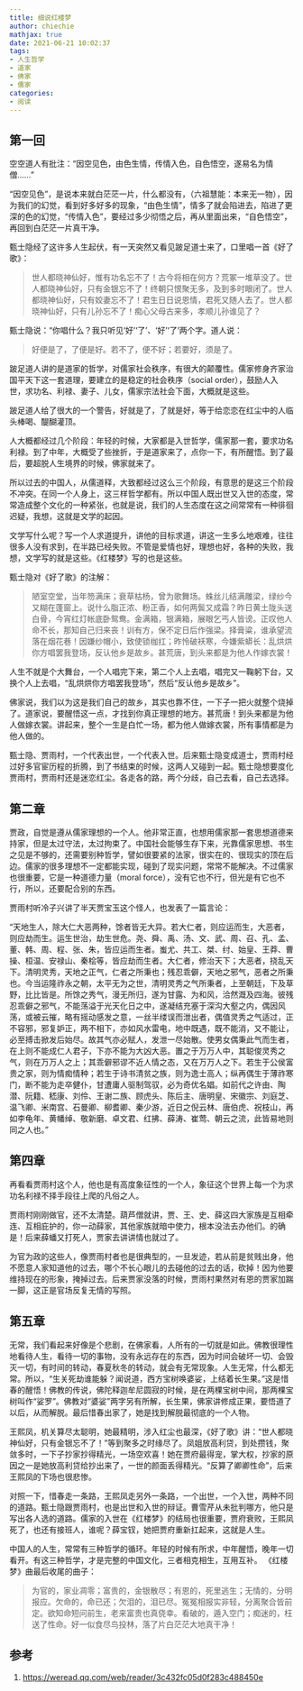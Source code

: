 ```yaml
---
title: 细说红楼梦
author: chiechie
mathjax: true
date: 2021-06-21 10:02:37
tags: 
- 人生哲学
- 道家
- 佛家
- 儒家
categories:
- 阅读
---
```


## 第一回

空空道人有批注：“因空见色，由色生情，传情入色，自色悟空，遂易名为情僧……”

“因空见色”，是说本来就白茫茫一片，什么都没有，（六祖慧能：本来无一物），因为我们的幻觉，看到好多好多的现象，“由色生情”，情多了就会陷进去，陷进了更深的色的幻觉，“传情入色”，要经过多少彻悟之后，再从里面出来，“自色悟空”，再回到白茫茫一片真干净。

甄士隐经了这许多人生起伏，有一天突然又看见跛足道士来了，口里唱一首《好了歌》：

> 世人都晓神仙好，惟有功名忘不了！古今将相在何方？荒冢一堆草没了。世人都晓神仙好，只有金银忘不了！终朝只恨聚无多，及到多时眼闭了。世人都晓神仙好，只有姣妻忘不了！君生日日说恩情，君死又随人去了。世人都晓神仙好，只有儿孙忘不了！痴心父母古来多，孝顺儿孙谁见了？



甄士隐说：“你唱什么？我只听见‘好’‘了’、‘好’‘了’两个字。道人说：

> 好便是了，了便是好。若不了，便不好；若要好，须是了。

跛足道人讲的是道家的哲学，对儒家社会秩序，有很大的颠覆性。儒家修身齐家治国平天下这一套道理，要建立的是稳定的社会秩序（social order），鼓励人入世，求功名、利禄、妻子、儿女，儒家宗法社会下面，大概就是这些。

跛足道人给了很大的一个警告，好就是了，了就是好，等于给恋恋在红尘中的人临头棒喝、醍醐灌顶。

人大概都经过几个阶段：年轻的时候，大家都是入世哲学，儒家那一套，要求功名利禄。到了中年，大概受了些挫折，于是道家来了，点你一下，有所醒悟。到了最后，要超脱人生境界的时候，佛家就来了。

所以过去的中国人，从儒道释，大致都经过这么三个阶段，有意思的是这三个阶段不冲突。在同一个人身上，这三样哲学都有。所以中国人既出世又入世的态度，常常造成整个文化的一种紧张，也就是说，我们的人生态度在这之间常常有一种徘徊迟疑，我想，这就是文学的起因。

文学写什么呢？写一个人求道提升，讲他的目标求道，讲这一生多么地艰难，往往很多人没有求到，在半路已经失败。不管是爱情也好，理想也好，各种的失败，我想，文学写的就是这些。《红楼梦》写的也是这些。

甄士隐对《好了歌》的注解：

> 陋室空堂，当年笏满床；衰草枯杨，曾为歌舞场。蛛丝儿结满雕梁，绿纱今又糊在蓬窗上。说什么脂正浓、粉正香，如何两鬓又成霜？昨日黄土陇头送白骨，今宵红灯帐底卧鸳鸯。金满箱，银满箱，展眼乞丐人皆谤。正叹他人命不长，那知自己归来丧！训有方，保不定日后作强梁。择膏粱，谁承望流落在烟花巷！因嫌纱帽小，致使锁枷扛；昨怜破袄寒，今嫌紫蟒长：乱烘烘你方唱罢我登场，反认他乡是故乡。甚荒唐，到头来都是为他人作嫁衣裳！

人生不就是个大舞台，一个人唱完下来，第二个人上去唱，唱完又一鞠躬下台，又换个人上去唱，“乱烘烘你方唱罢我登场”，然后“反认他乡是故乡”。

佛家说，我们以为这是我们自己的故乡，其实也靠不住，一下子一把火就整个烧掉了。道家说，要醒悟这一点，才找到你真正理想的地方。甚荒唐！到头来都是为他人做嫁衣裳。讲起来，整个一生是白忙一场，都为他人做嫁衣裳，所有事情都是为他人做的。

甄士隐、贾雨村，一个代表出世，一个代表入世。后来甄士隐变成道士，贾雨村经过好多官宦历程的折腾，到了书结束的时候，这两人又碰到一起。甄士隐想要度化贾雨村，贾雨村还是迷恋红尘。各走各的路，两个分歧，自己去看，自己去选择。

## 第二章

贾政，自觉是遵从儒家理想的一个人。他非常正直，也想用儒家那一套思想道德来持家，但是太过守法，太过拘束了。中国社会能够生存下来，光靠儒家思想、书生之见是不够的，还需要别种哲学，譬如很要紧的法家，很实在的、很现实的顶在后边。儒家的很多理想不一定都能实现，碰到了现实问题，常常不能解决。不过儒家也很重要，它是一种道德力量（moral force），没有它也不行，但光是有它也不行，所以，还要配合别的东西。

贾雨村听冷子兴讲了半天贾宝玉这个怪人，也发表了一篇言论：

“天地生人，除大仁大恶两种，馀者皆无大异。若大仁者，则应运而生，大恶者，则应劫而生。运生世治，劫生世危。尧、舜、禹、汤、文、武、周、召、孔、孟、董、韩、周、程、张、朱，皆应运而生者。蚩尤、共工、桀、纣、始皇、王莽、曹操、桓温、安禄山、秦桧等，皆应劫而生者。大仁者，修治天下；大恶者，挠乱天下。清明灵秀，天地之正气，仁者之所秉也；残忍乖僻，天地之邪气，恶者之所秉也。今当运隆祚永之朝，太平无为之世，清明灵秀之气所秉者，上至朝廷，下及草野，比比皆是。所馀之秀气，漫无所归，遂为甘露、为和风，洽然溉及四海。彼残忍乖僻之邪气，不能荡溢于光天化日之中，遂凝结充塞于深沟大壑之内，偶因风荡，或被云摧，略有摇动感发之意，一丝半缕误而泄出者，偶值灵秀之气适过，正不容邪，邪复妒正，两不相下，亦如风水雷电，地中既遇，既不能消，又不能让，必至搏击掀发后始尽。故其气亦必赋人，发泄一尽始散。使男女偶秉此气而生者，在上则不能成仁人君子，下亦不能为大凶大恶。置之于万万人中，其聪俊灵秀之气，则在万万人之上；其乖僻邪谬不近人情之态，又在万万人之下。若生于公侯富贵之家，则为情痴情种；若生于诗书清贫之族，则为逸士高人；纵再偶生于薄祚寒门，断不能为走卒健仆，甘遭庸人驱制驾驭，必为奇优名娼。如前代之许由、陶潜、阮籍、嵇康、刘伶、王谢二族、顾虎头、陈后主、唐明皇、宋徽宗、刘庭芝、温飞卿、米南宫、石曼卿、柳耆卿、秦少游，近日之倪云林、唐伯虎、祝枝山，再如李龟年、黄幡绰、敬新磨、卓文君、红拂、薛涛、崔莺、朝云之流，此皆易地则同之人也。”

## 第四章

再看看贾雨村这个人，他也是有高度象征性的一个人，象征这个世界上每一个为求功名利禄不择手段往上爬的凡俗之人。

贾雨村刚刚做官，还不太清楚。葫芦僧就讲，贾、王、史、薛这四大家族是互相牵连、互相庇护的，你一动薛家，其他家族就暗中使力，根本没法去办他们。的确是！后来薛蟠又打死人，贾家去讲讲情也就过了。

为官为政的这些人，像贾雨村者也是很典型的，一旦发迹，若从前是贫贱出身，他不愿意人家知道他的过去，哪个不长心眼儿的去碰他的过去的话，砍掉！因为他要维持现在的形象，掩掉过去。后来贾家没落的时候，贾雨村果然对有恩的贾家加踹一脚，这正是官场反复无情的写照。

## 第五章

无常，我们看起来好像是个悲剧，在佛家看，人所有的一切就是如此。佛教很理性地看待人生，看待一切的事物，没有永远存在的东西，因为时间会破坏一切、会毁灭一切，有时间的转动，春夏秋冬的转动，就会有无常现象。人生无常，什么都无常。所以，“生关死劫谁能躲？闻说道，西方宝树唤婆娑，上结着长生果。”这是惜春的醒悟！佛教的传说，佛陀释迦牟尼圆寂的时候，是在两棵宝树中间，那两棵宝树叫作“娑罗”。佛教对“婆娑”两字另有所解，长生果，佛家讲修成正果，要悟道了以后，从而解脱。最后惜春出家了，她是找到解脱最彻底的一个人物。

王熙凤，机关算尽太聪明，她最精明，涉入红尘也最深，《好了歌》讲：“世人都晓神仙好，只有金银忘不了！”等到聚多之时缘尽了。凤姐放高利贷，到处攒钱，聚敛多时，一下子抄家抄得精光，一场空欢喜！她在贾府最得宠，掌大权，抄家的原因之一是她放高利贷给抄出来了，一世的颜面丢得精光。“反算了卿卿性命”，后来王熙凤的下场也很悲惨。

对照一下，惜春走一条路，王熙凤走另外一条路，一个出世，一个入世，两种不同的道路。甄士隐跟贾雨村，也是出世和入世的辩证。曹雪芹从未批判哪方，他只是写出各人选的道路。儒家的入世在《红楼梦》的结局也很重要，贾府衰败，王熙凤死了，也还有接班人，谁呢？薛宝钗，她把贾府重新扛起来，这就是人生。

中国人的人生，常常有三种哲学的循环。年轻的时候有所求，中年醒悟，晚年一切看开。有这三种哲学，才是完整的中国文化，三者相克相生，互用互补。
《红楼梦》曲最后收尾的曲子：

> 为官的，家业凋零；富贵的，金银散尽；有恩的，死里逃生；无情的，分明报应。欠命的，命已还；欠泪的，泪已尽。冤冤相报实非轻，分离聚合皆前定。欲知命短问前生，老来富贵也真侥幸。看破的，遁入空门；痴迷的，枉送了性命。好一似食尽鸟投林，落了片白茫茫大地真干净！



## 参考

1. https://weread.qq.com/web/reader/3c432fc05d0f283c488450e